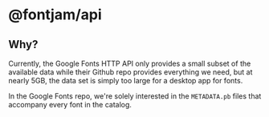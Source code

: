 # @fontjam/api

## Why?

Currently, the Google Fonts HTTP API only provides a small
subset of the available data while their Github repo provides everything we need, but at nearly 5GB, the data set is simply too large for a desktop app for fonts.

In the Google Fonts repo, we're solely interested in the
`METADATA.pb` files that accompany every font in the catalog.
